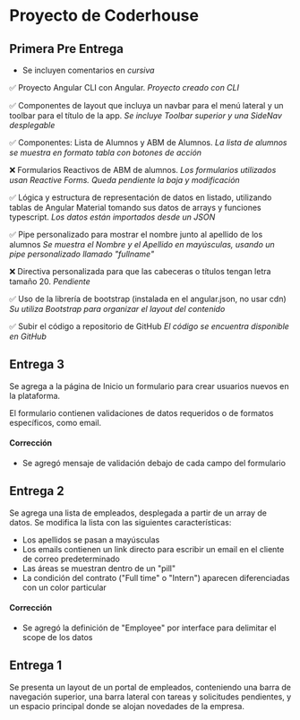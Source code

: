# Proyecto de Coderhouse

## Primera Pre Entrega

- Se incluyen comentarios en _cursiva_

✅ Proyecto Angular CLI con Angular. _Proyecto creado con CLI_

✅ Componentes de layout que incluya un navbar para el menú lateral y un toolbar para el título de la app. _Se incluye Toolbar superior y una SideNav desplegable_

✅ Componentes: Lista de Alumnos y ABM de Alumnos. _La lista de alumnos se muestra en formato tabla con botones de acción_

❌ Formularios Reactivos de ABM de alumnos. _Los formularios utilizados usan Reactive Forms. Queda pendiente la baja y modificación_

✅ Lógica y estructura de representación de datos en listado, utilizando tablas de Angular Material tomando sus datos de arrays y funciones typescript. _Los datos están importados desde un JSON_

✅ Pipe personalizado para mostrar el nombre junto al apellido de los alumnos _Se muestra el Nombre y el Apellido en mayúsculas, usando un pipe personalizado llamado "fullname"_

❌ Directiva personalizada para que las cabeceras o títulos tengan letra tamaño 20. _Pendiente_

✅ Uso de la librería de bootstrap (instalada en el angular.json, no usar cdn) _Su utiliza Bootstrap para organizar el layout del contenido_

✅ Subir el código a repositorio de GitHub _El código se encuentra disponible en GitHub_

## Entrega 3

Se agrega a la página de Inicio un formulario para crear usuarios nuevos en la plataforma.

El formulario contienen validaciones de datos requeridos o de formatos específicos, como email.

#### Corrección

- Se agregó mensaje de validación debajo de cada campo del formulario

## Entrega 2

Se agrega una lista de empleados, desplegada a partir de un array de datos. Se modifica la lista con las siguientes características:

- Los apellidos se pasan a mayúsculas
- Los emails contienen un link directo para escribir un email en el cliente de correo predeterminado
- Las áreas se muestran dentro de un "pill"
- La condición del contrato ("Full time" o "Intern") aparecen diferenciadas con un color particular

#### Corrección

- Se agregó la definición de "Employee" por interface para delimitar el scope de los datos

## Entrega 1

Se presenta un layout de un portal de empleados, conteniendo una barra de navegación superior, una barra lateral con tareas y solicitudes pendientes, y un espacio principal donde se alojan novedades de la empresa.
